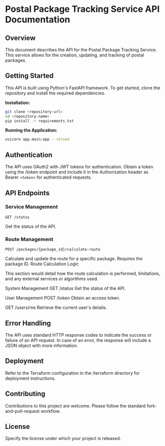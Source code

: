 # Postal Package Tracking Service API Documentation

## Overview

This document describes the API for the Postal Package Tracking Service. This service allows for the creation, updating, and tracking of postal packages.

## Getting Started

This API is built using Python's FastAPI framework. To get started, clone the repository and install the required dependencies.

**Installation:**

```bash
git clone <repository-url>
cd <repository-name>
pip install -r requirements.txt
```

**Running the Application:**

```bash
uvicorn app.main:app --reload
```

## Authentication

The API uses OAuth2 with JWT tokens for authentication. Obtain a token using the /token endpoint and include it in the Authorization header as Bearer `<token>` for authenticated requests.

## API Endpoints

### Service Management

`GET /status`

Get the status of the API.

### Route Management

`POST /packages/{package_id}/calculate-route`

Calculate and update the route for a specific package. Requires the package ID.
Route Calculation Logic

This section would detail how the route calculation is performed, limitations, and any external services or algorithms used.

System Management
GET /status
Get the status of the API.

User Management
POST /token
Obtain an access token.

GET /users/me
Retrieve the current user's details.

## Error Handling

The API uses standard HTTP response codes to indicate the success or failure of an API request. In case of an error, the response will include a JSON object with more information.

## Deployment

Refer to the Terraform configuration in the /terraform directory for deployment instructions.

## Contributing

Contributions to this project are welcome. Please follow the standard fork-and-pull-request workflow.

## License

Specify the license under which your project is released.

